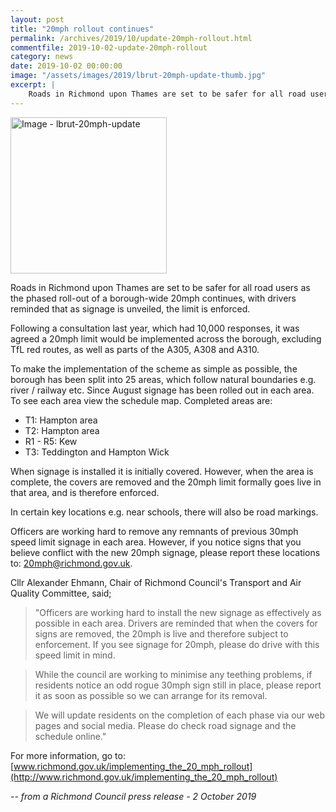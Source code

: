 ```yaml
---
layout: post
title: "20mph rollout continues"
permalink: /archives/2019/10/update-20mph-rollout.html
commentfile: 2019-10-02-update-20mph-rollout
category: news
date: 2019-10-02 00:00:00
image: "/assets/images/2019/lbrut-20mph-update-thumb.jpg"
excerpt: |
    Roads in Richmond upon Thames are set to be safer for all road users as the phased roll-out of a borough-wide 20mph continues, with drivers reminded that as signage is unveiled, the limit is enforced.
---
```


<a href="/assets/images/2019/lbrut-20mph-update.jpg" title="Click for a larger image"><img src="/assets/images/2019/lbrut-20mph-update-thumb.jpg" width="250" alt="Image - lbrut-20mph-update"  class="photo right"/></a>

Roads in Richmond upon Thames are set to be safer for all road users as the phased roll-out of a borough-wide 20mph continues, with drivers reminded that as signage is unveiled, the limit is enforced.

Following a consultation last year, which had 10,000 responses, it was agreed a 20mph limit would be implemented across the borough, excluding TfL red routes, as well as parts of the A305, A308 and A310.

To make the implementation of the scheme as simple as possible, the borough has been split into 25 areas, which follow natural boundaries e.g. river / railway etc.  Since August signage has been rolled out in each area.  To see each area view the schedule map. Completed areas are:

- T1: Hampton area
- T2: Hampton area
- R1 - R5: Kew
- T3: Teddington and Hampton Wick

When signage is installed it is initially covered. However, when the area is complete, the covers are removed and the 20mph limit formally goes live in that area, and is therefore enforced.

In certain key locations e.g. near schools, there will also be road markings.

Officers are working hard to remove any remnants of previous 30mph speed limit signage in each area. However, if you notice signs that you believe conflict with the new 20mph signage, please report these locations to:  [20mph@richmond.gov.uk](mailto:20mph@richmond.gov.uk).

Cllr Alexander Ehmann, Chair of Richmond Council's Transport and Air Quality Committee, said;

> "Officers are working hard to install the new signage as effectively as possible in each area. Drivers are reminded that when the covers for signs are removed, the 20mph is live and therefore subject to enforcement. If you see signage for 20mph, please do drive with this speed limit in mind.

> While the council are working to minimise any teething problems, if residents notice an odd rogue 30mph sign still in place, please report it as soon as possible so we can arrange for its removal.

> We will update residents on the completion of each phase via our web pages and social media. Please do check road signage and the schedule online."

For more information, go to: [www.richmond.gov.uk/implementing_the_20_mph_rollout](http://www.richmond.gov.uk/implementing_the_20_mph_rollout)

<cite>-- from a Richmond Council press release - 2 October 2019</cite>
